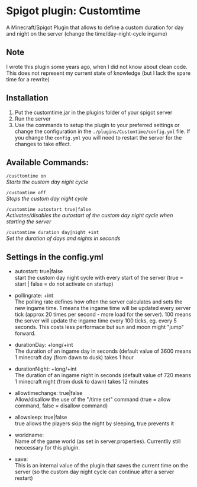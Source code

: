 # Spigot plugin: Customtime
A Minecraft/Spigot Plugin that allows to define a custom duration for day and night on the server (change the time/day-night-cycle ingame)

## Note
I wrote this plugin some years ago, when I did not know about clean code. This does not represent my current state of knowledge (but I lack the spare time for a rewrite)

## Installation
1. Put the customtime.jar in the plugins folder of your spigot server
2. Run the server
3. Use the commands to setup the plugin to your preferred settings or change the configuration in the `./plugins/Customtime/config.yml` file. 
If you change the `config.yml` you will need to restart the server for the changes to take effect.

## Available Commands:

`/custtomtime on`  
_Starts the custom day night cycle_

`/customtime off`  
_Stops the custom day night cycle_

`/customtime autostart true|false`  
_Activates/disables the autostart of the custom day night cycle when starting the server_

`/customtime duration day|night +int`  
_Set the duration of days and nights in seconds_


## Settings in the config.yml

- autostart: true|false  
start the custom day night cycle with every start of the server (true = start | false = do not activate on startup)

- pollingrate: +int  
The polling rate defines how often the server calculates and sets the new ingame time. 1 means the ingame time will be updated every server tick (approx 20 times per second - more load for the server). 100 means the server will update the ingame time every 100 ticks, eg. every 5 seconds. This costs less performace but sun and moon might "jump" forward.

- durationDay: +long/+int  
The duration of an ingame day in seconds (default value of 3600 means 1 minecraft day (from dawn to dusk) takes 1 hour

- durationNight: +long/+int  
The duration of an ingame night in seconds (default value of 720 means 1 minecraft night (from dusk to dawn) takes 12 minutes

- allowtimechange: true|false  
Allow/disallow the use of the "/time set" command (true = allow command, false = disallow command)

- allowsleep: true|false  
true allows the players skip the night by sleeping, true prevents it

- worldname: <name>  
Name of the game world (as set in server.properties). Currentlly still neccessary for this plugin.

- save:  
This is an internal value of the plugin that saves the current time on the server (so the custom day night cycle can continue after a server restart)

